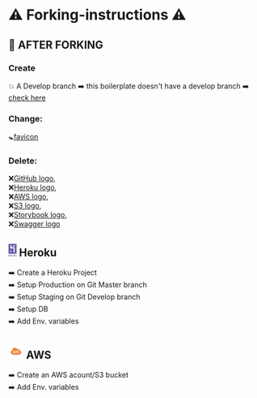 # ⚠ Forking-instructions ⚠

## 🐣 AFTER FORKING


### Create 
💥 A Develop branch ➡️ this boilerplate doesn't have a develop branch ➡️ [check here](https://github.com/HackYourFuture-CPH/boilerplate-for-fp/branches)


### Change:
🚼[favicon](https://github.com/HackYourFuture-CPH/boilerplate-for-fp/blob/master/public/favicon.ico)

### Delete: 
❌[GitHub logo](https://github.com/HackYourFuture-CPH/boilerplate-for-fp/blob/master/git-logo.png),   
❌[Heroku logo](https://github.com/HackYourFuture-CPH/boilerplate-for-fp/blob/master/heroku-logo.svg),     
❌[AWS logo](https://github.com/HackYourFuture-CPH/boilerplate-for-fp/blob/master/aws.svg),    
❌[S3 logo](https://github.com/HackYourFuture-CPH/boilerplate-for-fp/blob/master/s3.png),    
❌[Storybook logo](https://github.com/HackYourFuture-CPH/boilerplate-for-fp/blob/master/storybook.svg),     
❌[Swagger logo](https://github.com/HackYourFuture-CPH/boilerplate-for-fp/blob/master/swagger-logo.png)    


## <img width=16px height=25px src="/heroku-logo.svg"  alt="Heroku logo"></a> Heroku

➡️ Create a Heroku Project  
➡️ Setup Production on Git Master branch  
➡️ Setup Staging on Git Develop branch   
➡️ Setup DB   
➡️ Add Env. variables   


##  <img width=30px height=30x src="/aws.svg" alt="AWS logo"></a> AWS
➡️ Create an AWS acount/S3 bucket  
➡️ Add Env. variables

